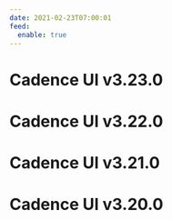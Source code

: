 ```yaml
---
date: 2021-02-23T07:00:01
feed:
  enable: true
---
```


# Cadence UI v3.23.0
<release-notes
  owner="uber"
  repo="cadence-web"
  tag="v3.23.0"
/>

# Cadence UI v3.22.0
<release-notes
  owner="uber"
  repo="cadence-web"
  tag="v3.22.0"
/>

# Cadence UI v3.21.0
<release-notes
  owner="uber"
  repo="cadence-web"
  tag="v3.21.0"
/>

# Cadence UI v3.20.0
<release-notes
  owner="uber"
  repo="cadence-web"
  tag="v3.20.0"
/>
